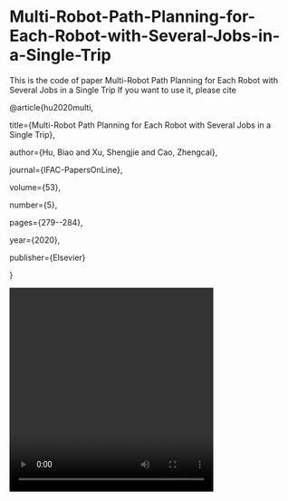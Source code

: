 # Multi-Robot-Path-Planning-for-Each-Robot-with-Several-Jobs-in-a-Single-Trip

This is the code of paper Multi-Robot Path Planning for Each Robot with Several Jobs in a Single Trip
If you want to use it, please cite

@article{hu2020multi,

  title={Multi-Robot Path Planning for Each Robot with Several Jobs in a Single Trip},
  
  author={Hu, Biao and Xu, Shengjie and Cao, Zhengcai},
  
  journal={IFAC-PapersOnLine},
  
  volume={53},
  
  number={5},
  
  pages={279--284},
  
  year={2020},
  
  publisher={Elsevier}
  
}

<video width="360" height="360" controls>
  <source src="https://github.com/nucleusbiao/Multi-Robot-Path-Planning-for-Each-Robot-with-Several-Jobs-in-a-Single-Trip/blob/main/videos/assigned_jobs.mp4" type="video/mp4">
  Your browser does not support the video tag.
</video>

